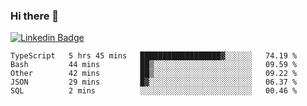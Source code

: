 ### Hi there 👋

[![Linkedin Badge](https://img.shields.io/badge/-Adroaldo%20Pagliari-6633cc?style=flat-square&logo=Linkedin&logoColor=white&link=https://www.linkedin.com/in/adroaldo-pagliari-5856363b/)](https://www.linkedin.com/in/adroaldo-pagliari-5856363b/)

<!--
**adroaldopagliari/adroaldopagliari** is a ✨ _special_ ✨ repository because its `README.md` (this file) appears on your GitHub profile.

Here are some ideas to get you started:

- 🔭 I’m currently working on ...
- 🌱 I’m currently learning ...
- 👯 I’m looking to collaborate on ...
- 🤔 I’m looking for help with ...
- 💬 Ask me about ...
- 📫 How to reach me: ...
- 😄 Pronouns: ...
- ⚡ Fun fact: ...
-->

<!--START_SECTION:waka-->
```text
TypeScript   5 hrs 45 mins   ██████████████████▓░░░░░░   74.19 % 
Bash         44 mins         ██▒░░░░░░░░░░░░░░░░░░░░░░   09.59 % 
Other        42 mins         ██▒░░░░░░░░░░░░░░░░░░░░░░   09.22 % 
JSON         29 mins         █▓░░░░░░░░░░░░░░░░░░░░░░░   06.37 % 
SQL          2 mins          ░░░░░░░░░░░░░░░░░░░░░░░░░   00.46 % 
```
<!--END_SECTION:waka-->
